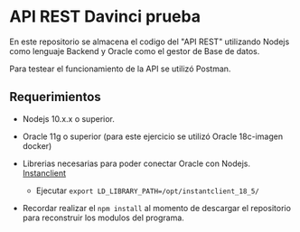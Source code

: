 # API REST Davinci prueba
En este repositorio se almacena el codigo del "API REST" utilizando Nodejs como lenguaje Backend y Oracle como el gestor de Base de datos.

Para testear el funcionamiento de la API se utilizó Postman.


## Requerimientos
* Nodejs 10.x.x o superior.

* Oracle 11g o superior (para este ejercicio se utilizó Oracle 18c-imagen docker)

* Librerias necesarias para poder conectar Oracle con Nodejs. [Instanclient](https://www.oracle.com/database/technologies/instant-client/downloads.html)

    * Ejecutar
    ```export LD_LIBRARY_PATH=/opt/instantclient_18_5/```

* Recordar realizar el ```npm install``` al momento de descargar el repositorio para reconstruir los modulos del programa.

